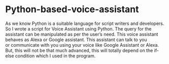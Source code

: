 # Python-based-voice-assistant
As we know Python is a suitable language for script writers and developers. So I wrote a script for Voice Assistant using Python. The query for the assistant can be manipulated as per the user’s need.  This voice assistant behaves as Alexa or Google assistant. This assistant can talk to you or communicate with you using your voice like Google Assistant or Alexa. But, this will not be that much advanced, this will totally depend on the if-else condition which I used in the program.
